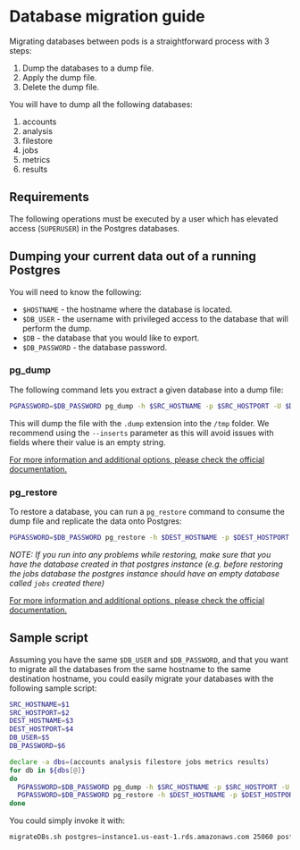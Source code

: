 # Database migration guide

Migrating databases between pods is a straightforward process with 3 steps:

1.  Dump the databases to a dump file.
2.  Apply the dump file.
3.  Delete the dump file.

You will have to dump all the following databases:

1.  accounts
2.  analysis
3.  filestore
4.  jobs
5.  metrics
6.  results

## Requirements

The following operations must be executed by a user which has elevated access (`SUPERUSER`) in the Postgres databases.

## Dumping your current data out of a running Postgres

You will need to know the following:

-   `$HOSTNAME` - the hostname where the database is located.
-   `$DB_USER` - the username with privileged access to the database that will perform the dump.
-   `$DB` - the database that you would like to export.
-   `$DB_PASSWORD` - the database password.

### pg_dump

The following command lets you extract a given database into a dump file:

```bash
PGPASSWORD=$DB_PASSWORD pg_dump -h $SRC_HOSTNAME -p $SRC_HOSTPORT -U $DB_USER --clean --inserts -Fc $db > /tmp/$db.dump
```

This will dump the file with the `.dump` extension into the `/tmp` folder.
We recommend using the `--inserts` parameter as this will avoid issues with fields where their value is an empty string.

[For more information and additional options, please check the official documentation.](https://www.postgresql.org/docs/10/app-pgdump.html)

### pg_restore

To restore a database, you can run a `pg_restore` command to consume the dump file and replicate the data onto Postgres:

```bash
PGPASSWORD=$DB_PASSWORD pg_restore -h $DEST_HOSTNAME -p $DEST_HOSTPORT -U $DB_USER -j 8 -d $db -n public --clean $db.dump
```

*NOTE: If you run into any problems while restoring, make sure that you have the database created in that postgres instance (e.g. before restoring the jobs database the postgres instance should have an empty database called `jobs` created there)*

[For more information and additional options, please check the official documentation.](https://www.postgresql.org/docs/9.6/app-pgrestore.html)

## Sample script

Assuming you have the same `$DB_USER` and `$DB_PASSWORD`, and that you want to migrate all the databases from the same hostname to the same destination hostname, you could easily migrate your databases with the following sample script:

```bash
SRC_HOSTNAME=$1
SRC_HOSTPORT=$2
DEST_HOSTNAME=$3
DEST_HOSTPORT=$4
DB_USER=$5
DB_PASSWORD=$6

declare -a dbs=(accounts analysis filestore jobs metrics results)
for db in ${dbs[@]}
do
  PGPASSWORD=$DB_PASSWORD pg_dump -h $SRC_HOSTNAME -p $SRC_HOSTPORT -U $DB_USER --clean --inserts -Fc $db > /tmp/$db.dump
  PGPASSWORD=$DB_PASSWORD pg_restore -h $DEST_HOSTNAME -p $DEST_HOSTPORT -U $DB_USER -d $db -n public --clean $db.dump
done
```

You could simply invoke it with:

```bash
migrateDBs.sh postgres–instance1.us-east-1.rds.amazonaws.com 25060 postgres–instance1.eu-west-1.rds.amazonaws.com 25060 super_user secret_password
```

